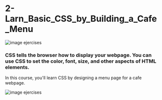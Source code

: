 # 2-Larn_Basic_CSS_by_Building_a_Cafe_Menu

![image ejercises](./images/image1.png)

### CSS tells the browser how to display your webpage. You can use CSS to set the color, font, size, and other aspects of HTML elements.

In this course, you'll learn CSS by designing a menu page for a cafe webpage.


![image ejercises](./images/image-page.jpeg)

